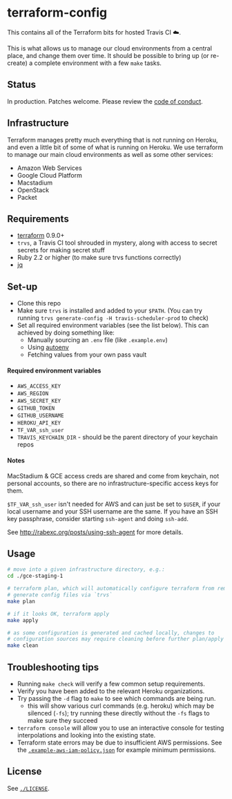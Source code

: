 # terraform-config

This contains all of the Terraform bits for hosted Travis CI :cloud:.

This is what allows us to manage our cloud environments from a central place,
and change them over time. It should be possible to bring up (or re-create) a
complete environment with a few `make` tasks.

## Status

In production.  Patches welcome.  Please review the [code of
conduct](./CODE_OF_CONDUCT.md).

## Infrastructure

Terraform manages pretty much everything that is not running on Heroku, and even
a little bit of some of what is running on Heroku.  We use terraform to manage
our main cloud environments as well as some other services:

* Amazon Web Services
* Google Cloud Platform
* Macstadium
* OpenStack
* Packet

## Requirements

* [terraform](https://www.terraform.io/) 0.9.0+
* `trvs`, a Travis CI tool shrouded in mystery, along with access to
  secret secrets for making secret stuff
* Ruby 2.2 or higher (to make sure trvs functions correctly)
* [jq](https://stedolan.github.io/jq/)


## Set-up

* Clone this repo
* Make sure `trvs` is installed and added to your `$PATH`. (You can try running
  `trvs generate-config -H travis-scheduler-prod` to check)
* Set all required environment variables (see the list below). This can achieved
  by doing something like:
	* Manually sourcing an `.env` file (like `.example.env`)
	* Using [autoenv](https://github.com/kennethreitz/autoenv)
	* Fetching values from your own pass vault

#### Required environment variables

* `AWS_ACCESS_KEY`
* `AWS_REGION`
* `AWS_SECRET_KEY`
* `GITHUB_TOKEN`
* `GITHUB_USERNAME`
* `HEROKU_API_KEY`
* `TF_VAR_ssh_user`
* `TRAVIS_KEYCHAIN_DIR` - should be the parent directory of your keychain repos

#### Notes

MacStadium & GCE access creds are shared and come from keychain, not
personal accounts, so there are no infrastructure-specific access keys
for them.

`$TF_VAR_ssh_user` isn't needed for AWS and can just be set to `$USER`, if your
local username and your SSH username are the same. If you have an SSH key
passphrase, consider starting `ssh-agent` and doing `ssh-add`.

See http://rabexc.org/posts/using-ssh-agent for more details.


## Usage

``` bash
# move into a given infrastructure directory, e.g.:
cd ./gce-staging-1

# terraform plan, which will automatically configure terraform from remote and
# generate config files via `trvs`
make plan

# if it looks OK, terraform apply
make apply

# as some configuration is generated and cached locally, changes to
# configuration sources may require cleaning before further plan/apply
make clean
```

## Troubleshooting tips

* Running `make check` will verify a few common setup requirements.
* Verify you have been added to the relevant Heroku organizations.
* Try passing the `-d` flag to `make` to see which commands are being
run.
	* this will show various curl commands (e.g. heroku) which may be
	silenced (`-fs`); try running these directly without the `-fs`
	flags to make sure they succeed
* `terraform console` will allow you to use an interactive console for
  testing interpolations and looking into the existing state.
* Terraform state errors may be due to insufficient AWS permissions.  See the
  [`.example-aws-iam-policy.json`](./.example-aws-iam-policy.json) for example
minimum permissions.

## License

See [`./LICENSE`](./LICENSE).
